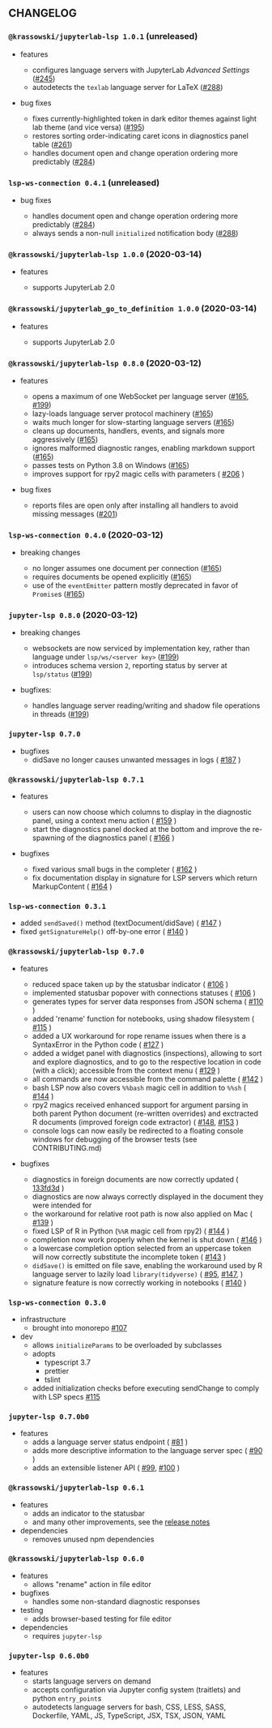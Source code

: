 ## CHANGELOG

### `@krassowski/jupyterlab-lsp 1.0.1` (unreleased)

- features

  - configures language servers with JupyterLab _Advanced Settings_ ([#245][])
  - autodetects the `texlab` language server for LaTeX ([#288][])

- bug fixes

  - fixes currently-highlighted token in dark editor themes against light lab theme
    (and vice versa) ([#195][])
  - restores sorting order-indicating caret icons in diagnostics panel table ([#261][])
  - handles document open and change operation ordering more predictably ([#284][])

### `lsp-ws-connection 0.4.1` (unreleased)

- bug fixes

  - handles document open and change operation ordering more predictably ([#284][])
  - always sends a non-null `initialized` notification body ([#288][])

[#195]: https://github.com/krassowski/jupyterlab-lsp/issues/195
[#245]: https://github.com/krassowski/jupyterlab-lsp/pull/245
[#261]: https://github.com/krassowski/jupyterlab-lsp/issues/261
[#284]: https://github.com/krassowski/jupyterlab-lsp/pull/284
[#288]: https://github.com/krassowski/jupyterlab-lsp/pull/288

### `@krassowski/jupyterlab-lsp 1.0.0` (2020-03-14)

- features

  - supports JupyterLab 2.0

### `@krassowski/jupyterlab_go_to_definition 1.0.0` (2020-03-14)

- features

  - supports JupyterLab 2.0

### `@krassowski/jupyterlab-lsp 0.8.0` (2020-03-12)

- features

  - opens a maximum of one WebSocket per language server ([#165][], [#199][])
  - lazy-loads language server protocol machinery ([#165][])
  - waits much longer for slow-starting language servers ([#165][])
  - cleans up documents, handlers, events, and signals more aggressively ([#165][])
  - ignores malformed diagnostic ranges, enabling markdown support ([#165][])
  - passes tests on Python 3.8 on Windows ([#165][])
  - improves support for rpy2 magic cells with parameters (
    [#206](https://github.com/krassowski/jupyterlab-lsp/pull/206)
    )

- bug fixes

  - reports files are open only after installing all handlers to avoid missing messages ([#201][])

[#201]: https://github.com/krassowski/jupyterlab-lsp/issues/201

### `lsp-ws-connection 0.4.0` (2020-03-12)

- breaking changes

  - no longer assumes one document per connection ([#165][])
  - requires documents be opened explicitly ([#165][])
  - use of the `eventEmitter` pattern mostly deprecated in favor of `Promise`s
    ([#165][])

[#165]: https://github.com/krassowski/jupyterlab-lsp/pull/165

### `jupyter-lsp 0.8.0` (2020-03-12)

- breaking changes

  - websockets are now serviced by implementation key, rather than language
    under `lsp/ws/<server key>` ([#199][])
  - introduces schema version `2`, reporting status by server at `lsp/status` ([#199][])

- bugfixes:
  - handles language server reading/writing and shadow file operations in threads ([#199][])

[#199]: https://github.com/krassowski/jupyterlab-lsp/pull/199

### `jupyter-lsp 0.7.0`

- bugfixes
  - didSave no longer causes unwanted messages in logs (
    [#187](https://github.com/krassowski/jupyterlab-lsp/pull/187)
    )

### `@krassowski/jupyterlab-lsp 0.7.1`

- features

  - users can now choose which columns to display
    in the diagnostic panel, using a context menu action (
    [#159](https://github.com/krassowski/jupyterlab-lsp/pull/159)
    )
  - start the diagnostics panel docked at the bottom and improve
    the re-spawning of the diagnostics panel (
    [#166](https://github.com/krassowski/jupyterlab-lsp/pull/166)
    )

- bugfixes

  - fixed various small bugs in the completer (
    [#162](https://github.com/krassowski/jupyterlab-lsp/pull/162)
    )
  - fix documentation display in signature for LSP servers which
    return MarkupContent (
    [#164](https://github.com/krassowski/jupyterlab-lsp/pull/164)
    )

### `lsp-ws-connection 0.3.1`

- added `sendSaved()` method (textDocument/didSave) (
  [#147](https://github.com/krassowski/jupyterlab-lsp/pull/147)
  )
- fixed `getSignatureHelp()` off-by-one error (
  [#140](https://github.com/krassowski/jupyterlab-lsp/pull/140)
  )

### `@krassowski/jupyterlab-lsp 0.7.0`

- features

  - reduced space taken up by the statusbar indicator (
    [#106](https://github.com/krassowski/jupyterlab-lsp/pull/106)
    )
  - implemented statusbar popover with connections statuses (
    [#106](https://github.com/krassowski/jupyterlab-lsp/pull/106)
    )
  - generates types for server data responses from JSON schema (
    [#110](https://github.com/krassowski/jupyterlab-lsp/pull/110)
    )
  - added 'rename' function for notebooks, using shadow filesystem (
    [#115](https://github.com/krassowski/jupyterlab-lsp/pull/115)
    )
  - added a UX workaround for rope rename issues when there is a
    SyntaxError in the Python code (
    [#127](https://github.com/krassowski/jupyterlab-lsp/pull/127)
    )
  - added a widget panel with diagnostics (inspections), allowing to
    sort and explore diagnostics, and to go to the respective location
    in code (with a click); accessible from the context menu (
    [#129](https://github.com/krassowski/jupyterlab-lsp/pull/129)
    )
  - all commands are now accessible from the command palette (
    [#142](https://github.com/krassowski/jupyterlab-lsp/pull/142)
    )
  - bash LSP now also covers `%%bash` magic cell in addition to `%%sh` (
    [#144](https://github.com/krassowski/jupyterlab-lsp/pull/144)
    )
  - rpy2 magics received enhanced support for argument parsing
    in both parent Python document (re-written overrides) and
    exctracted R documents (improved foreign code extractor) (
    [#148](https://github.com/krassowski/jupyterlab-lsp/pull/148),
    [#153](https://github.com/krassowski/jupyterlab-lsp/pull/153)
    )
  - console logs can now easily be redirected to a floating console
    windows for debugging of the browser tests (see CONTRIBUTING.md)

- bugfixes
  - diagnostics in foreign documents are now correctly updated (
    [133fd3d](https://github.com/krassowski/jupyterlab-lsp/pull/129/commits/133fd3d71401c7e5affc0a8637ee157de65bef62)
    )
  - diagnostics are now always correctly displayed in the document they were intended for
  - the workaround for relative root path is now also applied on Mac (
    [#139](https://github.com/krassowski/jupyterlab-lsp/pull/139)
    )
  - fixed LSP of R in Python (`%%R` magic cell from rpy2) (
    [#144](https://github.com/krassowski/jupyterlab-lsp/pull/144)
    )
  - completion now work properly when the kernel is shut down (
    [#146](https://github.com/krassowski/jupyterlab-lsp/pull/146)
    )
  - a lowercase completion option selected from an uppercase token
    will now correctly substitute the incomplete token (
    [#143](https://github.com/krassowski/jupyterlab-lsp/pull/143)
    )
  - `didSave()` is emitted on file save, enabling the workaround
    used by R language server to lazily load `library(tidyverse)` (
    [#95](https://github.com/krassowski/jupyterlab-lsp/pull/95),
    [#147](https://github.com/krassowski/jupyterlab-lsp/pull/147),
    )
  - signature feature is now correctly working in notebooks (
    [#140](https://github.com/krassowski/jupyterlab-lsp/pull/140)
    )

### `lsp-ws-connection 0.3.0`

- infrastructure
  - brought into monorepo [#107](https://github.com/krassowski/jupyterlab-lsp/pull/107)
- dev
  - allows `initializeParams` to be overloaded by subclasses
  - adopts
    - typescript 3.7
    - prettier
    - tslint
  - added initialization checks before executing sendChange to comply
    with LSP specs [#115](https://github.com/krassowski/jupyterlab-lsp/pull/115)

### `jupyter-lsp 0.7.0b0`

- features
  - adds a language server status endpoint (
    [#81](https://github.com/krassowski/jupyterlab-lsp/pull/81)
    )
  - adds more descriptive information to the language server spec (
    [#90](https://github.com/krassowski/jupyterlab-lsp/pulls/100)
    )
  - adds an extensible listener API (
    [#99](https://github.com/krassowski/jupyterlab-lsp/issues/99),
    [#100](https://github.com/krassowski/jupyterlab-lsp/pulls/100)
    )

### `@krassowski/jupyterlab-lsp 0.6.1`

- features
  - adds an indicator to the statusbar
  - and many other improvements, see the [release notes](https://github.com/krassowski/jupyterlab-lsp/releases/tag/v0.6.1)
- dependencies
  - removes unused npm dependencies

### `@krassowski/jupyterlab-lsp 0.6.0`

- features
  - allows "rename" action in file editor
- bugfixes
  - handles some non-standard diagnostic responses
- testing
  - adds browser-based testing for file editor
- dependencies
  - requires `jupyter-lsp`

### `jupyter-lsp 0.6.0b0`

- features
  - starts language servers on demand
  - accepts configuration via Jupyter config system (traitlets) and python
    `entry_point`s
  - autodetects language servers for bash, CSS, LESS, SASS, Dockerfile, YAML, JS,
    TypeScript, JSX, TSX, JSON, YAML

